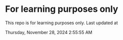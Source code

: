 # For learning purposes only
This repo is for learning purposes only.
Last updated at

Thursday, November 28, 2024 2:55:55 AM

